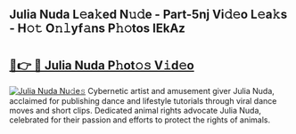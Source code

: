 ## Julia Nuda L𝚎a𝚔ed N𝚞𝚍e - Part-5nj Vi𝚍𝚎o L𝚎a𝚔s - H𝚘𝚝 O𝚗𝚕yf𝚊ns P𝚑𝚘tos IEkAz

# <h2><a href="http://kfdq27.oniu.top/?m=Julia+Nuda">🔗👉 🔴 Julia Nuda P𝚑ot𝚘𝚜 V𝚒d𝚎o</a></h2>

[![Julia Nuda Nu𝚍e𝚜](https://i.imgur.com/0qMVB7G.gif)](http://kfdq27.oniu.top/?m=Julia+Nuda)
Cybernetic artist and amusement giver Julia Nuda, acclaimed for publishing dance and lifestyle tutorials through viral dance moves and short clips. Dedicated animal rights advocate Julia Nuda, celebrated for their passion and efforts to protect the rights of animals.  
